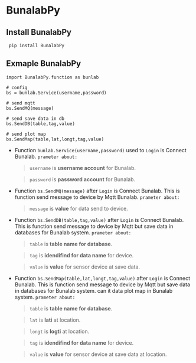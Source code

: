 # BunalabPy
## Install BunalabPy
```
 pip install BunalabPy 
```
## Exmaple BunalabPy
```
import BunalabPy.function as bunlab

# config 
bs = bunlab.Service(username,password)

# send mqtt
bs.SendMQ(message)

# send save data in db
bs.SendDB(table,tag,value)

# send plot map
bs.SendMap(table,lat,longt,tag,value)

```
* Function ```bunlab.Service(username,password)``` used to ```Login``` is Connect Bunalab. ```prameter about:```

    >```username``` is **username account** for Bunalab.

    >```password``` is **password account** for Bunalab.

* Function ```bs.SendMQ(message)``` after ```Login``` is Connect Bunalab. This is  function send message to device by Mqtt Bunalab. ```prameter about:```

    >```message``` is **value** for data send to device.

* Function ```bs.SendDB(table,tag,value)``` after ```Login``` is Connect Bunalab. This is  function send message to device by Mqtt but save data in databases for Bunalab system. ```prameter about:```

    >```table``` is **table name for database**.

    >```tag``` is **idendifind for data name** for device.

    >```value``` is **value** for sensor device at save data.

* Function ```bs.SendMap(table,lat,longt,tag,value)``` after ```Login``` is Connect Bunalab. This is  function send message to device by Mqtt but save data in databases for Bunalab system. can it data plot map in Bunalab system. ```prameter about:```

    >```table``` is **table name for database**.

    >```lat``` is **lati** at location.

    >```longt``` is **logti** at location.

    >```tag``` is **idendifind for data name** for device.

    >```value``` is **value** for sensor device at save data at location.

